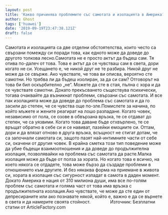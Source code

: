 ```yaml
---
layout: post
title: 'Какво причинява проблемите със самотата и изолацията в Америка?'
author: Ghost
tags: ['huawei']
date: '2019-09-19T23:47:38.121Z'
draft: false
---
```


Самотата и изолацията са две отделни обстоятелства, които често са свързани помежду си поради това, как едното може да доведе до другото толкова лесно.Самотата не е просто актът да бъдеш сам. Тя отива по-далеч от това. Това е актът да се чувстваш сам в света, дори когато не си. Усещането е, че никой друг не те разбира. Никой друг не може да се свърже. Ако чувствате, че това ви описва, вероятно сте самотни. Но трябва ли да бъдеш изолиран, за да си сам? Отговорът на това би бил оскърбително „не“. Можете да сте в стая, пълна с хора и да се чувствате самотни. Докато прекъсването съществува психически, тогава очаквайте да възникнат проблеми, свързани със самотата. И все пак изолацията може да доведе до проблема със самотата и да го засили до степен, че се чувства още по-зле.Помислете за начина, по който мъжете и жените реагират на лошо разпадане. Когато човек, независимо от пола, се озове в обвързана връзка, те се отдават до степен, че са уязвими. Когато това даване бъде отхвърлено, те се връщат обратно в себе си и се навиват, пазейки емоциите си. Оттам, дори и да влязат отново в друга връзка, всъщност не стигат дотам, че са започнали самотата си, защото пазят най-интимните части от себе си, окачени от другия човек. В крайна сметка този тип поведение може да убие бъдещи взаимоотношения и да доведе до продължителна изолация, позволявайки на проблема със самотата да расте.Малка изолация може да бъде от полза за хората. Но когато това е всичко, на което някога се отдадете, това може бързо да създаде проблеми в отношението към другите. И без някаква форма на приемане в живота си, хората в изолация със сигурност изпадат в самота в даден момент. Докато Америка е нация от 310 милиона души, има все по-голям проблем със самотата и голяма част от това има връзка с продължителната изолация.Ако чувствате, че може да сте един от депресираните или ако познавате някой, който е, важно е да се върнете в света и да намерите своята стойност.                Източник: Безплатни статии от ArticleFactory.com
